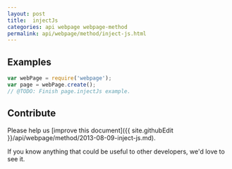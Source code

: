 ```yaml
---
layout: post
title:  injectJs
categories: api webpage webpage-method
permalink: api/webpage/method/inject-js.html
---
```


## Examples

```javascript
var webPage = require('webpage');
var page = webPage.create();
// @TODO: Finish page.injectJs example.
```

## Contribute

Please help us [improve this document]({{ site.githubEdit }}/api/webpage/method/2013-08-09-inject-js.md).

If you know anything that could be useful to other developers, we'd love to see it.



